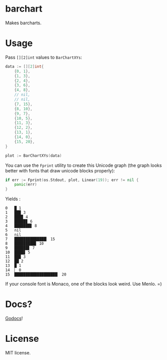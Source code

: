 # barchart

Makes barcharts.

# Usage

Pass `[][2]int` values to `BarChartXYs`:

```go
data := [][2]int{
    {0, 1},
    {1, 3},
    {2, 4},
    {3, 6},
    {4, 8},
    // nil,
    // nil,
    {7, 15},
    {8, 10},
    {9, 7},
    {10, 5},
    {11, 3},
    {12, 2},
    {13, 1},
    {14, 0},
    {15, 20},
}

plot := BarChartXYs(data)
```

You can use the `Fprint` utility to create this Unicode graph (the graph looks better with fonts that
draw unicode blocks properly):

```go
if err := Fprint(os.Stdout, plot, Linear(19)); err != nil {
    panic(err)
}
```

Yields :

```
0   █ 1
1   ██▉ 3
2   ███▉ 4
3   █████▊ 6
4   ███████▋ 8
5   nil
6   nil
7   ██████████████▎ 15
8   █████████▋ 10
9   ██████▋ 7
10  ████▊ 5
11  ██▉ 3
12  ██ 2
13  █ 1
14  ▏ 0
15  ███████████████████▏ 20
```

If your console font is Monaco, one of the blocks look weird. Use Menlo. =)

# Docs?

[Godocs](http://godoc.org/github.com/aybabtme/uniplot/barchart)!

# License

MIT license.
